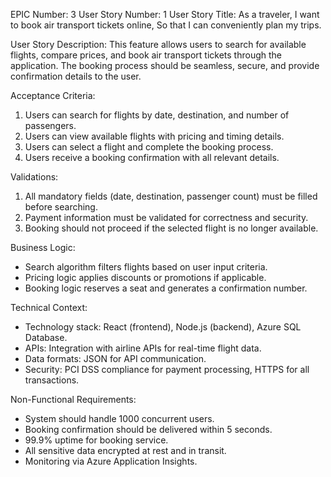 EPIC Number: 3
User Story Number: 1
User Story Title: As a traveler, I want to book air transport tickets online, So that I can conveniently plan my trips.

User Story Description: This feature allows users to search for available flights, compare prices, and book air transport tickets through the application. The booking process should be seamless, secure, and provide confirmation details to the user.

Acceptance Criteria:
1. Users can search for flights by date, destination, and number of passengers.
2. Users can view available flights with pricing and timing details.
3. Users can select a flight and complete the booking process.
4. Users receive a booking confirmation with all relevant details.

Validations:
1. All mandatory fields (date, destination, passenger count) must be filled before searching.
2. Payment information must be validated for correctness and security.
3. Booking should not proceed if the selected flight is no longer available.

Business Logic: 
- Search algorithm filters flights based on user input criteria.
- Pricing logic applies discounts or promotions if applicable.
- Booking logic reserves a seat and generates a confirmation number.

Technical Context:
- Technology stack: React (frontend), Node.js (backend), Azure SQL Database.
- APIs: Integration with airline APIs for real-time flight data.
- Data formats: JSON for API communication.
- Security: PCI DSS compliance for payment processing, HTTPS for all transactions.

Non-Functional Requirements:
- System should handle 1000 concurrent users.
- Booking confirmation should be delivered within 5 seconds.
- 99.9% uptime for booking service.
- All sensitive data encrypted at rest and in transit.
- Monitoring via Azure Application Insights.